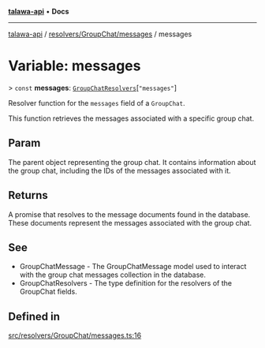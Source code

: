 [**talawa-api**](../../../../README.md) • **Docs**

***

[talawa-api](../../../../modules.md) / [resolvers/GroupChat/messages](../README.md) / messages

# Variable: messages

\> `const` **messages**: [`GroupChatResolvers`](../../../../types/generatedGraphQLTypes/type-aliases/GroupChatResolvers.md)\[`"messages"`\]

Resolver function for the `messages` field of a `GroupChat`.

This function retrieves the messages associated with a specific group chat.

## Param

The parent object representing the group chat. It contains information about the group chat, including the IDs of the messages associated with it.

## Returns

A promise that resolves to the message documents found in the database. These documents represent the messages associated with the group chat.

## See

 - GroupChatMessage - The GroupChatMessage model used to interact with the group chat messages collection in the database.
 - GroupChatResolvers - The type definition for the resolvers of the GroupChat fields.

## Defined in

[src/resolvers/GroupChat/messages.ts:16](https://github.com/PalisadoesFoundation/talawa-api/blob/f1c816bca43cc03a8c1bd303394e2550a50db017/src/resolvers/GroupChat/messages.ts#L16)
